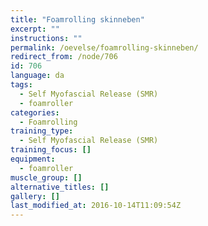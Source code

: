 ```yaml
---
title: "Foamrolling skinneben"
excerpt: ""
instructions: ""
permalink: /oevelse/foamrolling-skinneben/
redirect_from: /node/706
id: 706
language: da
tags:
  - Self Myofascial Release (SMR)
  - foamroller
categories:
  - Foamrolling
training_type:
  - Self Myofascial Release (SMR)
training_focus: []
equipment:
  - foamroller
muscle_group: []
alternative_titles: []
gallery: []
last_modified_at: 2016-10-14T11:09:54Z
---
```

